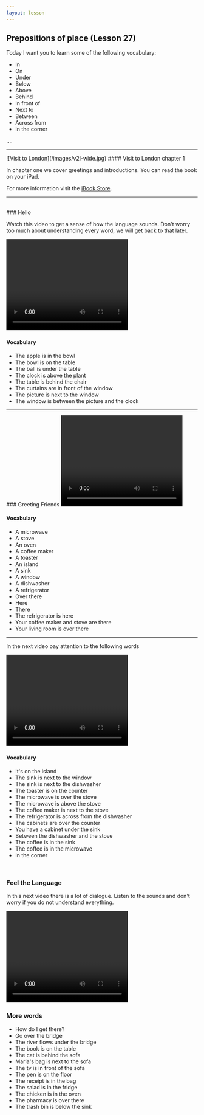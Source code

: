 ```yaml
---
layout: lesson
---
```

## Prepositions of place (Lesson 27)


Today I want you to learn some of the following vocabulary:

* In 
* On 
* Under
* Below
* Above
* Behind
* In front of 
* Next to
* Between
* Across from
* In the corner


….

<hr>
![Visit to London](/images/v2l-wide.jpg)
#### Visit to London chapter 1

In chapter one we cover greetings and introductions. 
You can read the book on your iPad.

For more information visit the [iBook Store](https://itunes.apple.com/us/book/portuguese-for-travelers/id568515833).

<hr>

<br class="column">
### Hello

Watch this video to get a sense of how the language sounds. Don't worry too much about understanding every word, we will get back to that later.


<video width="320" height="240" preload="none">
    <source type="video/youtube" src="http://www.youtube.com/watch?v=lhUzq16KM48" />
</video>

#### Vocabulary

* The apple is in the bowl
* The bowl is on the table
* The ball is under the table
* The clock is above the plant
* The table is behind the chair
* The curtains are in front of the window
* The picture is next to the window
* The window is between the picture and the clock


<hr>
### Greeting Friends

<video width="320" height="240" preload="none">
    <source type="video/youtube" src="http://www.youtube.com/watch?v=EfUdH_4S9L4" />
</video>

#### Vocabulary

* A microwave
* A stove
* An oven
* A coffee maker
* A toaster
* An island 
* A sink
* A window
* A dishwasher
* A refrigerator 
* Over there
* Here
* There 
* The refrigerator is here
* Your coffee maker and stove are there
* Your living room is over there 


<hr>

In the next video pay attention to the following words


<video width="320" height="240" preload="none">
    <source type="video/youtube" src="http://www.youtube.com/watch?v=6pdM6CIVFoo" />
</video>

#### Vocabulary

* It's on the island 
* The sink is next to the window
* The sink is next to the dishwasher
* The toaster is on the counter
* The microwave is over the stove
* The microwave is above the stove
* The coffee maker is next to the stove
* The refrigerator is across from the dishwasher
* The cabinets are over the counter
* You have a cabinet under the sink
* Between the dishwasher and the stove
* The coffee is in the sink
* The coffee is in the microwave
* In the corner


<br class="column">

### Feel the Language

In this next video there is a lot of dialogue. 
Listen to the sounds and don't worry if you do not understand everything.

<video width="320" height="240" preload="none">
    <source type="video/youtube" src="http://www.youtube.com/watch?v=v0sMN-TAmDM" />
</video>


<br class="column">

### More words


* How do I get there?
* Go over the bridge 
* The river flows under the bridge
* The book is on the table
* The cat is behind the sofa
* Maria's bag is next to the sofa
* The tv is in front of the sofa 
* The pen is on the floor
* The receipt is in the bag
* The salad is in the fridge 
* The chicken is in the oven
* The pharmacy is over there
* The trash bin is below the sink






